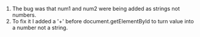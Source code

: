 1. The bug was that num1 and num2 were being added as strings not numbers.
2. To fix it I added a '+' before document.getElementById to turn value into a number not a string.